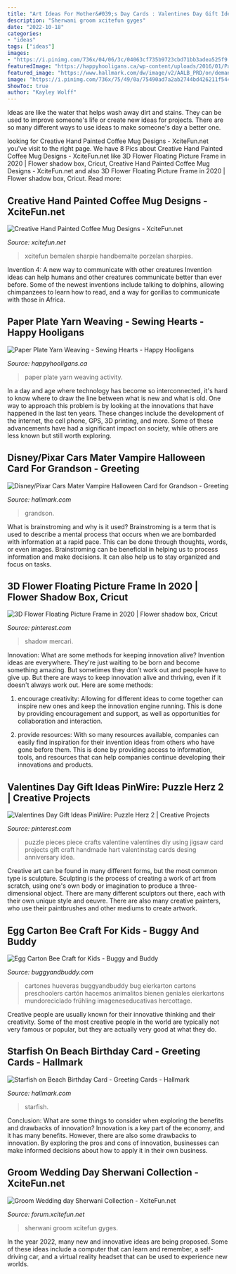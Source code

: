 ```yaml
---
title: "Art Ideas For Mother&#039;s Day Cards : Valentines Day Gift Ideas Pinwire: Puzzle Herz 2"
description: "Sherwani groom xcitefun gyges"
date: "2022-10-18"
categories:
- "ideas"
tags: ["ideas"]
images:
- "https://i.pinimg.com/736x/04/06/3c/04063cf735b9723cbd71bb3adea525f9.jpg"
featuredImage: "https://happyhooligans.ca/wp-content/uploads/2016/01/Paper-Plate-Yarn-Weaving-copy.jpg"
featured_image: "https://www.hallmark.com/dw/image/v2/AALB_PRD/on/demandware.static/-/Sites-hallmark-master/default/dw0af09ccb/images/finished-goods/Starfish-on-Beach-Birthday-Card-root-389LGE2055_PV.1.LGE2055.jpg_Source_Image.jpg"
image: "https://i.pinimg.com/736x/75/49/0a/75490ad7a2ab2744bd426211f54451cf.jpg"
ShowToc: true
author: "Kayley Wolff"
---
```



Ideas are like the water that helps wash away dirt and stains. They can be used to improve someone's life or create new ideas for projects. There are so many different ways to use ideas to make someone's day a better one.

	

		
looking for Creative Hand Painted Coffee Mug Designs - XciteFun.net you've visit to the right page. We have 8 Pics about Creative Hand Painted Coffee Mug Designs - XciteFun.net like 3D Flower Floating Picture Frame in 2020 | Flower shadow box, Cricut, Creative Hand Painted Coffee Mug Designs - XciteFun.net and also 3D Flower Floating Picture Frame in 2020 | Flower shadow box, Cricut. Read more:
		
    
## Creative Hand Painted Coffee Mug Designs - XciteFun.net

<img loading=lazy src="https://img.xcitefun.net/users/2014/11/365672,xcitefun-coffee-mug-designs-5.jpg" onerror="this.onerror=null;this.src='https://tse3.mm.bing.net/th?id=OIP.ge4qFOrRMW1P95lVzr95FwHaH9&amp;pid=15.1';" alt="Creative Hand Painted Coffee Mug Designs - XciteFun.net">

_Source: xcitefun.net_

>xcitefun bemalen sharpie handbemalte porzelan sharpies. 

	

Invention 4: A new way to communicate with other creatures
Invention ideas can help humans and other creatures communicate better than ever before. Some of the newest inventions include talking to dolphins, allowing chimpanzees to learn how to read, and a way for gorillas to communicate with those in Africa.

    
## Paper Plate Yarn Weaving - Sewing Hearts - Happy Hooligans

<img loading=lazy src="https://happyhooligans.ca/wp-content/uploads/2016/01/Paper-Plate-Yarn-Weaving-copy.jpg" onerror="this.onerror=null;this.src='https://tse4.mm.bing.net/th?id=OIP.3u8EOCtZH2Zxj0rQas9LsQAAAA&amp;pid=15.1';" alt="Paper Plate Yarn Weaving - Sewing Hearts - Happy Hooligans">

_Source: happyhooligans.ca_

>paper plate yarn weaving activity. 

	

In a day and age where technology has become so interconnected, it's hard to know where to draw the line between what is new and what is old. One way to approach this problem is by looking at the innovations that have happened in the last ten years. These changes include the development of the internet, the cell phone, GPS, 3D printing, and more. Some of these advancements have had a significant impact on society, while others are less known but still worth exploring.

    
## Disney/Pixar Cars Mater Vampire Halloween Card For Grandson - Greeting

<img loading=lazy src="https://www.hallmark.com/dw/image/v2/AALB_PRD/on/demandware.static/-/Sites-hallmark-master/default/dw149b734a/images/finished-goods/DisneyPixar-Cars-Mater-Vampire-Grandson-Halloween-Card_200HV2335_04.jpg?sw=1920" onerror="this.onerror=null;this.src='https://tse2.mm.bing.net/th?id=OIP.PU_BcU-nxaePHln_Q_C9RAHaHa&amp;pid=15.1';" alt="Disney/Pixar Cars Mater Vampire Halloween Card for Grandson - Greeting">

_Source: hallmark.com_

>grandson. 

	

What is brainstroming and why is it used?
Brainstroming is a term that is used to describe a mental process that occurs when we are bombarded with information at a rapid pace. This can be done through thoughts, words, or even images. Brainstroming can be beneficial in helping us to process information and make decisions. It can also help us to stay organized and focus on tasks.

    
## 3D Flower Floating Picture Frame In 2020 | Flower Shadow Box, Cricut

<img loading=lazy src="https://i.pinimg.com/736x/75/49/0a/75490ad7a2ab2744bd426211f54451cf.jpg" onerror="this.onerror=null;this.src='https://tse4.mm.bing.net/th?id=OIP.nB-9umk9cLk5iTZISfIL0AHaJ4&amp;pid=15.1';" alt="3D Flower Floating Picture Frame in 2020 | Flower shadow box, Cricut">

_Source: pinterest.com_

>shadow mercari. 

	

Innovation: What are some methods for keeping innovation alive?
Invention ideas are everywhere. They're just waiting to be born and become something amazing. But sometimes they don't work out and people have to give up. But there are ways to keep innovation alive and thriving, even if it doesn't always work out. Here are some methods:
1. encourage creativity: Allowing for different ideas to come together can inspire new ones and keep the innovation engine running. This is done by providing encouragement and support, as well as opportunities for collaboration and interaction.

2. provide resources: With so many resources available, companies can easily find inspiration for their invention ideas from others who have gone before them. This is done by providing access to information, tools, and resources that can help companies continue developing their innovations and products.


    
## Valentines Day Gift Ideas PinWire: Puzzle Herz 2 | Creative Projects

<img loading=lazy src="https://i.pinimg.com/736x/04/06/3c/04063cf735b9723cbd71bb3adea525f9.jpg" onerror="this.onerror=null;this.src='https://tse1.mm.bing.net/th?id=OIP.Qe16mkZA6WkuuKJ7Kw2tcwHaJ4&amp;pid=15.1';" alt="Valentines Day Gift Ideas PinWire: Puzzle Herz 2 | Creative Projects">

_Source: pinterest.com_

>puzzle pieces piece crafts valentine valentines diy using jigsaw card projects gift craft handmade hart valentinstag cards desing anniversary idea. 

	

Creative art can be found in many different forms, but the most common type is sculpture. Sculpting is the process of creating a work of art from scratch, using one's own body or imagination to produce a three-dimensional object. There are many different sculptors out there, each with their own unique style and oeuvre. There are also many creative painters, who use their paintbrushes and other mediums to create artwork.

    
## Egg Carton Bee Craft For Kids - Buggy And Buddy

<img loading=lazy src="https://cdn.buggyandbuddy.com/wp-content/uploads/2017/03/bee-square-wm.jpg" onerror="this.onerror=null;this.src='https://tse1.mm.bing.net/th?id=OIP.UJyE_vjUibPmZnNPR0MFjwHaHa&amp;pid=15.1';" alt="Egg Carton Bee Craft for Kids - Buggy and Buddy">

_Source: buggyandbuddy.com_

>cartones hueveras buggyandbuddy bug eierkarton cartons preschoolers cartón hacemos animalitos bienen geniales eierkartons mundoreciclado frühling imageneseducativas hercottage. 

	

Creative people are usually known for their innovative thinking and their creativity. Some of the most creative people in the world are typically not very famous or popular, but they are actually very good at what they do.

    
## Starfish On Beach Birthday Card - Greeting Cards - Hallmark

<img loading=lazy src="https://www.hallmark.com/dw/image/v2/AALB_PRD/on/demandware.static/-/Sites-hallmark-master/default/dw0af09ccb/images/finished-goods/Starfish-on-Beach-Birthday-Card-root-389LGE2055_PV.1.LGE2055.jpg_Source_Image.jpg" onerror="this.onerror=null;this.src='https://tse3.mm.bing.net/th?id=OIP.V9HbhpDfT8RESbjTbasfJQHaKz&amp;pid=15.1';" alt="Starfish on Beach Birthday Card - Greeting Cards - Hallmark">

_Source: hallmark.com_

>starfish. 

	

Conclusion: What are some things to consider when exploring the benefits and drawbacks of innovation?
Innovation is a key part of the economy, and it has many benefits. However, there are also some drawbacks to innovation. By exploring the pros and cons of innovation, businesses can make informed decisions about how to apply it in their own business.

    
## Groom Wedding Day Sherwani Collection - XciteFun.net

<img loading=lazy src="https://img.xcitefun.net/users/2014/01/346334,xcitefun-men-sharwani-for-wedding-day-grrom-dress.jpg" onerror="this.onerror=null;this.src='https://tse4.mm.bing.net/th?id=OIP.oyPxyf-jcvkP2qsnMXTX1gHaLG&amp;pid=15.1';" alt="Groom Wedding day Sherwani Collection - XciteFun.net">

_Source: forum.xcitefun.net_

>sherwani groom xcitefun gyges. 

	

In the year 2022, many new and innovative ideas are being proposed. Some of these ideas include a computer that can learn and remember, a self-driving car, and a virtual reality headset that can be used to experience new worlds.


